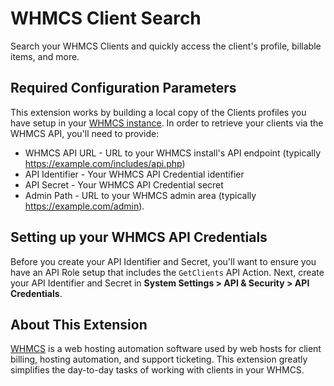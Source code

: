 # WHMCS Client Search

Search your WHMCS Clients and quickly access the client's profile, billable items, and more.

## Required Configuration Parameters

This extension works by building a local copy of the Clients profiles you have setup in your [WHMCS instance](https://www.whmcs.com/). In order to retrieve your clients via the WHMCS API, you'll need to provide:

- WHMCS API URL - URL to your WHMCS install's API endpoint (typically https://example.com/includes/api.php)
- API Identifier - Your WHMCS API Credential identifier
- API Secret - Your WHMCS API Credential secret
- Admin Path - URL to your WHMCS admin area (typically https://example.com/admin).

## Setting up your WHMCS API Credentials

Before you create your API Identifier and Secret, you'll want to ensure you have an API Role setup that includes the `GetClients` API Action. Next, create your API Identifier and Secret in **System Settings > API & Security > API Credentials**.

## About This Extension

[WHMCS](https://www.whmcs.com/) is a web hosting automation software used by web hosts for client billing, hosting automation, and support ticketing. This extension greatly simplifies the day-to-day tasks of working with clients in your WHMCS.
